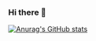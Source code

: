 ### Hi there 👋

[![Anurag's GitHub stats](https://github-readme-stats.vercel.app/api?username=diegodscamara)](https://github.com/anuraghazra/github-readme-stats)


<!--
**diegodscamara/diegodscamara** is a ✨ _special_ ✨ repository because its `README.md` (this file) appears on your GitHub profile.

Here are some ideas to get you started:

- 🔭 I’m currently working on ...
- 🌱 I’m currently learning ...
- 👯 I’m looking to collaborate on ...
- 🤔 I’m looking for help with ...
- 💬 Ask me about ...
- 📫 How to reach me: ...
- 😄 Pronouns: ...
- ⚡ Fun fact: ...
-->
